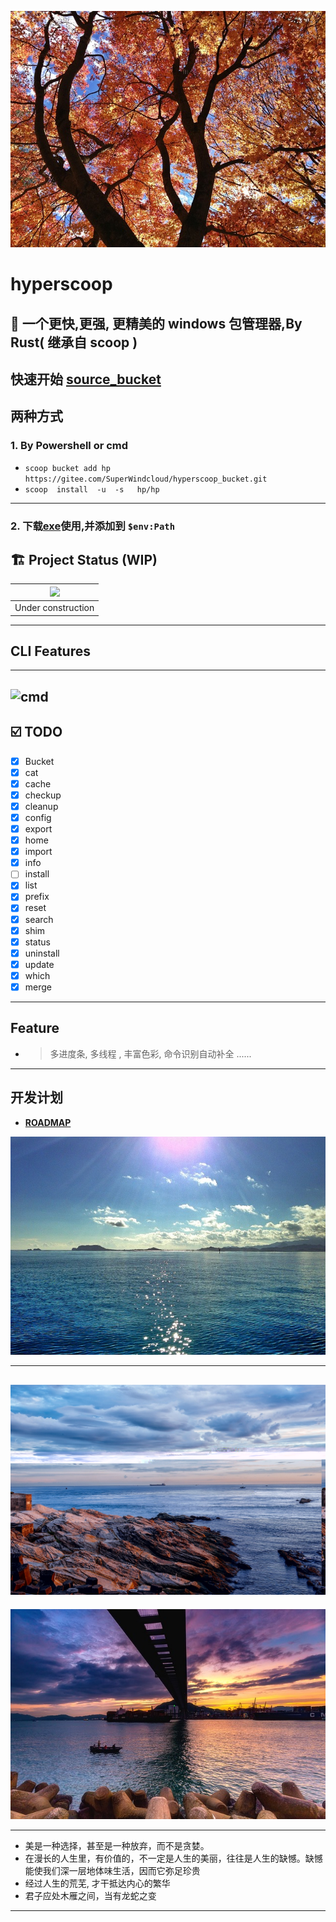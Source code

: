 ![img ](./img/sky3.jpg)


# hyperscoop 

## 🐼 一个更快,更强, 更精美的  windows 包管理器,By Rust( 继承自 scoop )

## 快速开始 [source_bucket]( https://gitee.com/SuperWindcloud/hyperscoop_bucket.git)
## 两种方式 
###  1.  By Powershell or cmd 
-  `scoop bucket add hp https://gitee.com/SuperWindcloud/hyperscoop_bucket.git` 
-  `scoop  install  -u  -s   hp/hp`    
--- 
###   2.  下载[exe](https://gitee.com/SuperWindcloud/hyperscoop/releases)使用,并添加到 `$env:Path`
 
## 🏗 Project Status   (WIP) 

|![](https://i.giphy.com/media/CwfC5Pv6Rtp66h4coK/giphy.gif) |
|:--:|
| Under construction |
---

## CLI Features
--- 

[//]: # ( ![pinpix.png]&#40;https://imgfans.com/_oONbC&#41;)
![cmd](./img/cmd.png)
--- 
## ☑️ TODO
- [x] Bucket
- [x]  cat 
- [x] cache 
- [x]  checkup 
- [x]  cleanup  
- [x]  config 
- [x]  export  
- [x] home 
- [x] import 
- [x]  info 
- [ ] install 
- [x] list 
- [x] prefix 
- [x] reset 
- [x] search 
- [x] shim
- [x] status  
- [x]  uninstall  
- [x]  update  
- [x]  which 
- [x] merge 
--- 
 ## Feature 
- >   多进度条, 多线程  , 丰富色彩, 命令识别自动补全 ...... 

--- 
## 开发计划

- **[ROADMAP](./roadmap.md)** 


![img ](./img/sea.jpg)

--- 


![img ](./img/sky1.jpg)
--- 


![img ](./img/sky2.jpg)

--- 
- 美是一种选择，甚至是一种放弃，而不是贪婪。
- 在漫长的人生里，有价值的，不一定是人生的美丽，往往是人生的缺憾。缺憾能使我们深一层地体味生活，因而它弥足珍贵
- 经过人生的荒芜, 才干抵达内心的繁华 
- 君子应处木雁之间，当有龙蛇之变 
--- 

